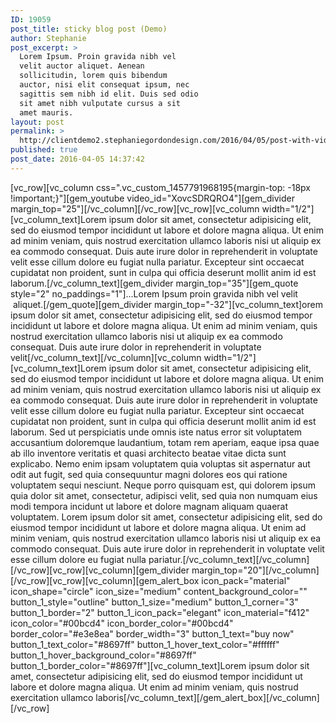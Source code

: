 ```yaml
---
ID: 19059
post_title: sticky blog post (Demo)
author: Stephanie
post_excerpt: >
  Lorem Ipsum. Proin gravida nibh vel
  velit auctor aliquet. Aenean
  sollicitudin, lorem quis bibendum
  auctor, nisi elit consequat ipsum, nec
  sagittis sem nibh id elit. Duis sed odio
  sit amet nibh vulputate cursus a sit
  amet mauris.
layout: post
permalink: >
  http://clientdemo2.stephaniegordondesign.com/2016/04/05/post-with-video-lightbox-10/
published: true
post_date: 2016-04-05 14:37:42
---
```

[vc_row][vc_column css=".vc_custom_1457791968195{margin-top: -18px !important;}"][gem_youtube video_id="XovcSDRQRO4"][gem_divider margin_top="25"][/vc_column][/vc_row][vc_row][vc_column width="1/2"][vc_column_text]Lorem ipsum dolor sit amet, consectetur adipisicing elit, sed do eiusmod tempor incididunt ut labore et dolore magna aliqua. Ut enim ad minim veniam, quis nostrud exercitation ullamco laboris nisi ut aliquip ex ea commodo consequat. Duis aute irure dolor in reprehenderit in voluptate velit esse cillum dolore eu fugiat nulla pariatur. Excepteur sint occaecat cupidatat non proident, sunt in culpa qui officia deserunt mollit anim id est laborum.[/vc_column_text][gem_divider margin_top="35"][gem_quote style="2" no_paddings="1"]...Lorem Ipsum proin gravida nibh vel velit  aliquet.[/gem_quote][gem_divider margin_top="-32"][vc_column_text]orem ipsum dolor sit amet, consectetur adipisicing elit, sed do eiusmod tempor incididunt ut labore et dolore magna aliqua. Ut enim ad minim veniam, quis nostrud exercitation ullamco laboris nisi ut aliquip ex ea commodo consequat. Duis aute irure dolor in reprehenderit in voluptate velit[/vc_column_text][/vc_column][vc_column width="1/2"][vc_column_text]Lorem ipsum dolor sit amet, consectetur adipisicing elit, sed do eiusmod tempor incididunt ut labore et dolore magna aliqua. Ut enim ad minim veniam, quis nostrud exercitation ullamco laboris nisi ut aliquip ex ea commodo consequat. Duis aute irure dolor in reprehenderit in voluptate velit esse cillum dolore eu fugiat nulla pariatur. Excepteur sint occaecat cupidatat non proident, sunt in culpa qui officia deserunt mollit anim id est laborum. Sed ut perspiciatis unde omnis iste natus error sit voluptatem accusantium doloremque laudantium, totam rem aperiam, eaque ipsa quae ab illo inventore veritatis et quasi architecto beatae vitae dicta sunt explicabo. Nemo enim ipsam voluptatem quia voluptas sit aspernatur aut odit aut fugit, sed quia consequuntur magni dolores eos qui ratione voluptatem sequi nesciunt. Neque porro quisquam est, qui dolorem ipsum quia dolor sit amet, consectetur, adipisci velit, sed quia non numquam eius modi tempora incidunt ut labore et dolore magnam aliquam quaerat voluptatem. Lorem ipsum dolor sit amet, consectetur adipisicing elit, sed do eiusmod tempor incididunt ut labore et dolore magna aliqua. Ut enim ad minim veniam, quis nostrud exercitation ullamco laboris nisi ut aliquip ex ea commodo consequat. Duis aute irure dolor in reprehenderit in voluptate velit esse cillum dolore eu fugiat nulla pariatur.[/vc_column_text][/vc_column][/vc_row][vc_row][vc_column][gem_divider margin_top="20"][/vc_column][/vc_row][vc_row][vc_column][gem_alert_box icon_pack="material" icon_shape="circle" icon_size="medium" content_background_color="" button_1_style="outline" button_1_size="medium" button_1_corner="3" button_1_border="2" button_1_icon_pack="elegant" icon_material="f412" icon_color="#00bcd4" icon_border_color="#00bcd4" border_color="#e3e8ea" border_width="3" button_1_text="buy now" button_1_text_color="#8697ff" button_1_hover_text_color="#ffffff" button_1_hover_background_color="#8697ff" button_1_border_color="#8697ff"][vc_column_text]Lorem ipsum dolor sit amet, consectetur adipisicing elit, sed do eiusmod tempor incididunt ut labore et dolore magna aliqua. Ut enim ad minim veniam, quis nostrud exercitation ullamco laboris[/vc_column_text][/gem_alert_box][/vc_column][/vc_row]